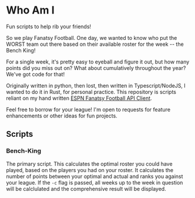 # Who Am I

Fun scripts to help rib your friends!

So we play Fanatsy Football. One day, we wanted to know who put the WORST team out there based on their available roster for the week -- the Bench King!

For a single week, it's pretty easy to eyeball and figure it out, but how many points did you miss out on? What about cumulatively throughout the year? We've got code for that!

Originally written in python, then lost, then written in Typescript/NodeJS, I wanted to do it in Rust, for personal practice. This repository is scripts reliant on my hand written [ESPN Fanatsy Football API Client](https://github.com/Styerp/espn_rust).

Feel free to borrow for your league! I'm open to requests for feature enhancements or other ideas for fun projects. 

## Scripts

### Bench-King

The primary script. This calculates the optimal roster you could have played, based on the players you had on your roster. It calculates the number of points between your optimal and actual and ranks you against your league. If the `-c` flag is passed, all weeks up to the week in question will be calclulated and the comprehensive result will be displayed.